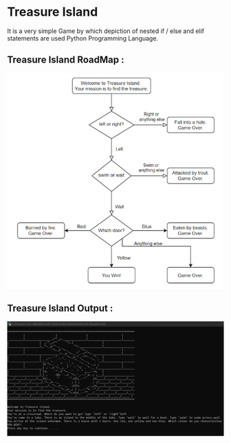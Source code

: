 # Treasure Island
It is a very simple Game by which depiction of nested if / else and elif statements are used Python Programming Language.
## Treasure Island RoadMap :
![image](https://github.com/sumnandi/Treasure-Island/blob/master/Treasure%20Island%20Path.png)
## Treasure Island Output :
![image](https://github.com/sumnandi/Treasure-Island/blob/master/Treasure%20Island%20Output.png)
